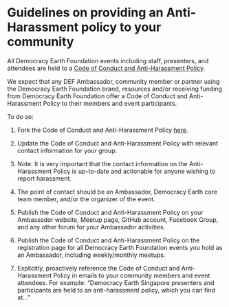 # Guidelines on providing an Anti-Harassment policy to your community

All Democracy Earth Foundation events including staff, presenters, and attendees are held to a [Code of Conduct and Anti-Harassment Policy](https://github.com/DemocracyEarth/ambassadors/blob/master/Code_of_Conduct_%26_Anti-Harassment_policy.md).

We expect that any DEF Ambassador, community member or partner using the Democracy Earth Foundation brand, resources and/or receiving funding from Democracy Earth Foundation offer a Code of Conduct and Anti-Harassment Policy to their members and event participants.

To do so:

1. Fork the Code of Conduct and Anti-Harassment Policy <a href="https://github.com/DemocracyEarth/ambassadors/blob/master/Code-of-Conduct.md">here</a>.

2. Update the Code of Conduct and Anti-Harassment Policy with relevant contact information for your group. 

3. Note: It is very important that the contact information on the Anti-Harassment Policy is up-to-date and actionable for anyone wishing to report harassment. 

4. The point of contact should be an Ambassador, Democracy Earth core team member, and/or the organizer of the event.

5. Publish the Code of Conduct and Anti-Harassment Policy on your Ambassador website, Meetup page, GitHub account, Facebook Group, and any other forum for your Ambassador activities.

6. Publish the Code of Conduct and Anti-Harassment Policy on the registration page for all Democracy Earth Foundation events you hold as an Ambassador, including weekly/monthly meetups.

7. Explicitly, proactively reference the Code of Conduct and Anti-Harassment Policy in emails to your community members and event attendees. For example: “Democracy Earth Singapore presenters and participants are held to an anti-harassment policy, which you can find at..." 
